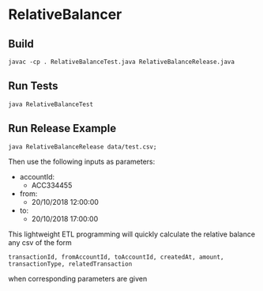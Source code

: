 # RelativeBalancer

## Build

```shell
javac -cp . RelativeBalanceTest.java RelativeBalanceRelease.java
```

## Run Tests

```shell
java RelativeBalanceTest
```

## Run Release Example

```shell
java RelativeBalanceRelease data/test.csv;
```

Then use the following inputs as parameters:

- accountId:
  + ACC334455
- from:
  + 20/10/2018 12:00:00
- to:
  + 20/10/2018 17:00:00

This lightweight ETL programming will quickly calculate the relative balance any csv of the form 

```csv
transactionId, fromAccountId, toAccountId, createdAt, amount, transactionType, relatedTransaction
```
when corresponding parameters are given